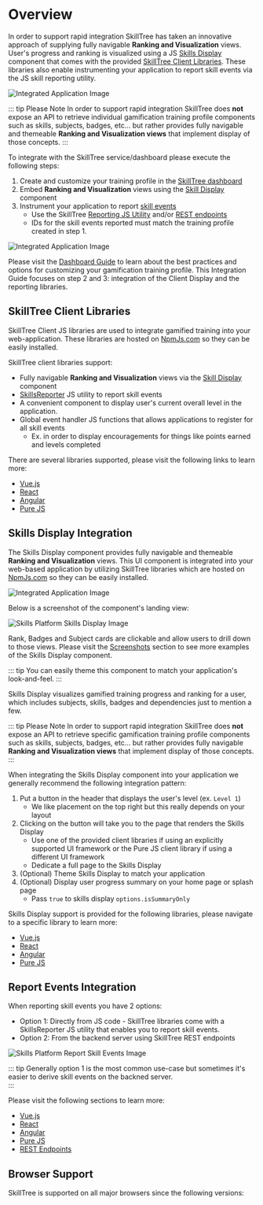 # Overview

In order to support rapid integration SkillTree has taken an innovative approach of supplying fully navigable **Ranking and Visualization** views.
User's progress and ranking is visualized using a JS [Skills Display](/skills-client/#skills-display-integration) component that comes with the provided 
[SkillTree Client Libraries](/skills-client/#skilltree-client-libraries). These libraries also enable instrumenting your application to report skill events 
via the JS skill reporting utility.  

![Integrated Application Image](./diagrams/Integration-Overview.jpg) 

::: tip Please Note
In order to support rapid integration SkillTree does **not** expose an API to retrieve individual gamification training profile components such as skills, subjects, badges, etc... but rather
provides fully navigable and themeable **Ranking and Visualization views** that implement display of those concepts.
:::

To integrate with the SkillTree service/dashboard please execute the following steps:

1. Create and customize your training profile in the [SkillTree dashboard](/dashboard/user-guide/)
1. Embed **Ranking and Visualization** views using the [Skill Display](/skills-client/#skills-display-integration) component
1. Instrument your application to report [skill events](/skills-client/#report-events-integration) 
   - Use the SkillTree [Reporting JS Utility](/skills-client/#report-events-integration) and/or [REST endpoints](/skills-client/endpoints.html)
   - IDs for the skill events reported must match the training profile created in step 1.

![Integrated Application Image](./diagrams/IntegratedApplication.jpg)
   
Please visit the [Dashboard Guide](/dashboard/user-guide/) to learn about the best practices and options for customizing your gamification training profile.
This Integration Guide focuses on step 2 and 3: integration of the Client Display and the reporting libraries. 

## SkillTree Client Libraries

SkillTree Client JS libraries are used to integrate gamified training into your web-application. 
These libraries are hosted on [NpmJs.com](https://www.npmjs.com/search?q=%40skilltree) so they can be easily installed.  

SkillTree client libraries support: 
- Fully navigable **Ranking and Visualization** views via the [Skill Display](/skills-client/#skills-display-integration) component
- [SkillsReporter](/skills-client/#report-events-integration) JS utility to report skill events
- A convenient component to display user's current overall level in the application.
- Global event handler JS functions that allows applications to register for all skill events
  - Ex. in order to display encouragements for things like points earned and levels completed 

There are several libraries supported, please visit the following links to learn more: 
- [Vue.js](/skills-client/vuejs.html)
- [React](/skills-client/react.html)
- [Angular](/skills-client/angular.html)
- [Pure JS](/skills-client/js.html)


## Skills Display Integration 

The Skills Display component provides fully navigable and themeable **Ranking and Visualization** views.
This UI component is integrated into your web-based application by utilizing SkillTree libraries which are hosted on [NpmJs.com](https://www.npmjs.com/search?q=%40skilltree) so they can be easily installed.

![Integrated Application Image](./diagrams/Integration-SkillsDisplay.jpg)

Below is a screenshot of the component's landing view: 

![Skills Platform Skills Display Image](../overview/screenshots/Screenshot_2020-12-16ClientDisplay0.png)

Rank, Badges and Subject cards are clickable and allow users to drill down to those views.
Please visit the [Screenshots](/overview/#ranking-and-progress-display) section to see more examples of the Skills Display component.

::: tip
You can easily theme this component to match your application's look-and-feel.
:::

Skills Display visualizes gamified training progress and ranking for a user, which includes subjects, skills, badges and dependencies just to mention a few. 

::: tip Please Note
In order to support rapid integration SkillTree does **not** expose an API to retrieve specific gamification training profile components such as skills, subjects, badges, etc... but rather
provides fully navigable **Ranking and Visualization views** that implement display of those concepts.
:::

When integrating the Skills Display component into your application we generally recommend the following integration pattern:

1. Put a button in the header that displays the user's level (ex. ``Level 1``)
   - We like placement on the top right but this really depends on your layout
1. Clicking on the button will take you to the page that renders the Skills Display
   - Use one of the provided client libraries if using an explicitly supported UI framework or the Pure JS client library if using a different UI framework
   - Dedicate a full page to the Skills Display    
1. (Optional) Theme Skills Display to match your application   
1. (Optional) Display user progress summary on your home page or splash page
   - Pass ``true`` to skills display ``options.isSummaryOnly``

Skills Display support is provided for the following libraries, please navigate to a specific library to learn more: 
- [Vue.js](/skills-client/vuejs.html)
- [React](/skills-client/react.html)
- [Angular](/skills-client/angular.html)
- [Pure JS](/skills-client/js.html)

## Report Events Integration

When reporting skill events you have 2 options: 
- Option 1: Directly from JS code - SkillTree libraries come with a SkillsReporter JS utility that enables you to report skill events.
- Option 2: From the backend server using SkillTree REST endpoints

![Skills Platform Report Skill Events Image](./diagrams/Integration-Reporter.jpg)

::: tip
Generally option 1 is the most common use-case but sometimes it's easier to derive skill events on the backned server.  
:::

Please visit the following sections to learn more:
- [Vue.js](/skills-client/vuejs.html)
- [React](/skills-client/react.html)
- [Angular](/skills-client/angular.html)
- [Pure JS](/skills-client/js.html)
- [REST Endpoints](/skills-client/endpoints.html#programmatic-endpoints)

## Browser Support

SkillTree is supported on all major browsers since the following versions:

<browser-support />
